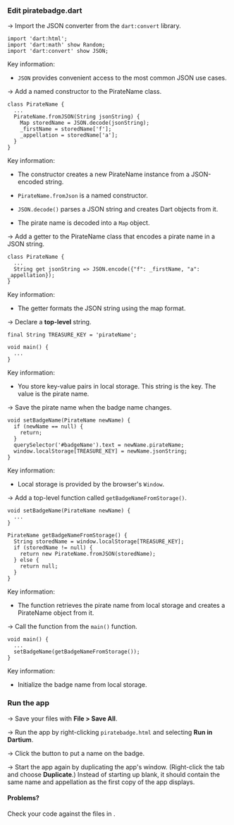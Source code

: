 <toc-element></toc-element>

### Edit piratebadge.dart

&rarr; Import the JSON converter from the `dart:convert` library.

    import 'dart:html';
    import 'dart:math' show Random;
    import 'dart:convert' show JSON;

Key information:

* `JSON` provides convenient access to the most common JSON use cases.


&rarr; Add a named constructor to the PirateName class.

    class PirateName {
      ...
      PirateName.fromJSON(String jsonString) {
        Map storedName = JSON.decode(jsonString);
        _firstName = storedName['f'];
        _appellation = storedName['a'];
      }
    }

Key information:

* The constructor creates a new PirateName instance from a JSON-encoded string.

* `PirateName.fromJson` is a named constructor.

* `JSON.decode()` parses a JSON string and creates Dart objects from it.

* The pirate name is decoded into a `Map` object.


&rarr; Add a getter to the PirateName class
that encodes a pirate name in a JSON string.

    class PirateName {
      ...
      String get jsonString => JSON.encode({"f": _firstName, "a": _appellation});
    }

Key information:

* The getter formats the JSON string using the map format.


&rarr; Declare a **top-level** string.

    final String TREASURE_KEY = 'pirateName';

    void main() {
      ...
    }

Key information:

* You store key-value pairs in local storage. This string is the key.
The value is the pirate name.


&rarr; Save the pirate name when the badge name changes.

    void setBadgeName(PirateName newName) {
      if (newName == null) {
        return;
      }
      querySelector('#badgeName').text = newName.pirateName;
      window.localStorage[TREASURE_KEY] = newName.jsonString;
    }

Key information:

* Local storage is provided by the browser's `Window`.


&rarr; Add a top-level function called `getBadgeNameFromStorage()`.

    void setBadgeName(PirateName newName) {
      ...
    }

    PirateName getBadgeNameFromStorage() {
      String storedName = window.localStorage[TREASURE_KEY];
      if (storedName != null) {
        return new PirateName.fromJSON(storedName);
      } else {
        return null;
      }
    }

Key information:

* The function retrieves the pirate name from local storage
and creates a PirateName object from it.


&rarr; Call the function from the `main()` function.

    void main() {
      ...
      setBadgeName(getBadgeNameFromStorage());
    }


Key information:

* Initialize the badge name from local storage.


### Run the app

&rarr; Save your files with **File > Save All**.

&rarr; Run the app by right-clicking `piratebadge.html` and
selecting **Run in Dartium**.

&rarr; Click the button to put a name on the badge.

&rarr; Start the app again by duplicating the app's window.
(Right-click the tab and choose **Duplicate**.)
Instead of starting up blank,
it should contain the same name and appellation
as the first copy of the app displays.


#### Problems?

Check your code against the files in <io-location-string noclone="true" starterpath="/step6"></io-location-string>.
